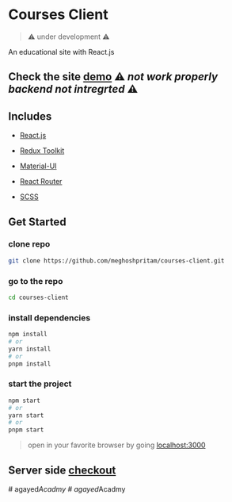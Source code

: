 # Courses Client

> ⚠ under development ⚠

An educational site with React.js

## Check the site [demo](http://meghoshpritam.github.io/courses-client) ⚠ *not work properly backend not intregrted* ⚠

## Includes

- [React.js](https://reactjs.org/)

- [Redux Toolkit](https://redux-toolkit.js.org/)

- [Material-UI](https://material-ui.com/)

- [React Router](https://reacttraining.com/react-router/web/guides/quick-start)

- [SCSS](https://sass-lang.com/documentation/syntax)

## Get Started

### clone repo

```zsh
git clone https://github.com/meghoshpritam/courses-client.git
```

### go to the repo

```zsh
cd courses-client
```

### install dependencies

```zsh
npm install
# or
yarn install
# or
pnpm install
```

### start the project

```zsh
npm start
# or
yarn start
# or
pnpm start
```

> open in your favorite browser by going [localhost:3000](http://localhost:3000/)

## Server side [checkout](https://github.com/meghoshpritam/courses-server)
#   a g a y e d _ A c a d m y  
 #   a g a y e d _ A c a d m y  
 